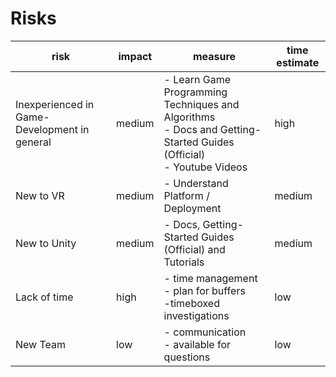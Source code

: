 ﻿# Risks

| risk                                         | impact | measure                                                                                                                        | time estimate |
| -------------------------------------------- | ------ | ------------------------------------------------------------------------------------------------------------------------------ | ------------- |
| Inexperienced in Game-Development in general | medium | - Learn Game Programming Techniques and Algorithms <br /> - Docs and Getting-Started Guides (Official) <br /> - Youtube Videos | high          |
| New to VR                                    | medium | - Understand Platform / Deployment                                                                                             | medium        |
| New to Unity                                 | medium | - Docs, Getting-Started Guides (Official) and Tutorials                                                                        | medium        |
| Lack of time                                 | high   | - time management <br /> - plan for buffers <br/>-timeboxed investigations                                                     | low           |
| New Team                                     | low    | - communication <br />- available for questions                                                                                | low           |
